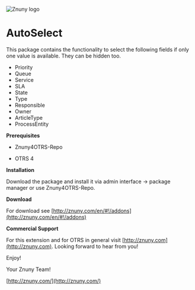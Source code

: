 ![Znuny logo](http://znuny.com/assets/images/logo_small.png)

AutoSelect
=================
This package contains the functionality to select the following fields if only one value is available. They can be hidden too.



 - Priority
 - Queue
 - Service
 - SLA
 - State
 - Type
 - Responsible
 - Owner
 - ArticleType
 - ProcessEntity

**Prerequisites**

- Znuny4OTRS-Repo

- OTRS 4

**Installation**

Download the package and install it via admin interface -> package manager or use Znuny4OTRS-Repo.

**Download**

For download see [http://znuny.com/en/#!/addons](http://znuny.com/en/#!/addons)

**Commercial Support**

For this extension and for OTRS in general visit [http://znuny.com](http://znuny.com). Looking forward to hear from you!

Enjoy!

 Your Znuny Team!

 [http://znuny.com/](http://znuny.com/)
